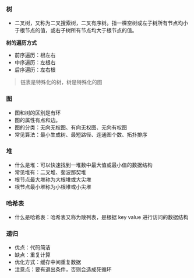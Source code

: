 ### 树

- 二叉树，又称为二叉搜索树，二叉有序树。指一棵空树或左子树所有节点均小于根节点的值，或右子树所有节点均大于根节点的值。

**树的遍历方式**

- 前序遍历：根左右
- 中序遍历：左根右
- 后序遍历：左右根

> 链表是特殊化的树，树是特殊化的图


### 图

- 图和树的区别是有环
- 图的属性有点和边。
- 图的分类：无向无权图、有向无权图、无向有权图
- 常见算法：最小生成树、最短路径、连通图个数、拓扑排序

### 堆

- 什么是堆：可以快速找到一堆数中最大值或最小值的数据结构
- 常见堆有：二叉堆、斐波那契堆
- 根节点最大堆称为大根堆或大尖堆
- 根节点最小堆称为小根堆或小尖堆

### 哈希表

- 什么是哈希表：哈希表又称为散列表，是根据 key value 进行访问的数据结构

### 递归

- 优点：代码简洁
- 缺点：重复计算
- 优化方式：缓存中间重复数据
- 注意点：要有退出条件，否则会造成死循环